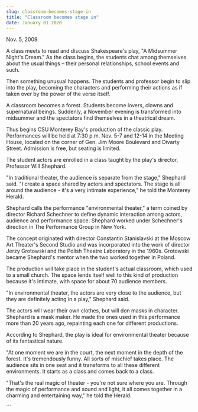 ```yaml
---
slug: classroom-becomes-stage-in
title: "Classroom becomes stage in"
date: January 01 2020
---
```


 
<p>Nov. 5, 2009</p>
<p>
  A class meets to read and discuss Shakespeare's play, "A Midsummer Night's
  Dream." As the class begins, the students chat among themselves about the
  usual things – their personal relationships, school events and such.
</p>
<p>
  Then something unusual happens. The students and professor begin to slip into
  the play, becoming the characters and performing their actions as if taken
  over by the power of the verse itself.
</p>
<p>
  A classroom becomes a forest. Students become lovers, clowns and supernatural
  beings. Suddenly, a November evening is transformed into midsummer and the
  spectators find themselves in a theatrical dream.
</p>
<p>
  Thus begins CSU Monterey Bay's production of the classic play. Performances
  will be held at 7:30 p.m. Nov. 5-7 and 12-14 in the Meeting House, located on
  the corner of Gen. Jim Moore Boulevard and Divarty Street. Admission is free,
  but seating is limited.
</p>
<p>
  The student actors are enrolled in a class taught by the play's director,
  Professor Will Shephard.
</p>
<p>
  "In traditional theater, the audience is separate from the stage," Shephard
  said. "I create a space shared by actors and spectators. The stage is all
  around the audience - it's a very intimate experience," he told the Monterey
  Herald.
</p>
<p>
  Shephard calls the performance "environmental theater," a term coined by
  director Richard Schechner to define dynamic interaction among actors,
  audience and performance space. Shephard worked under Schechner's direction in
  The Performance Group in New York.
</p>
<p>
  The concept originated with director Constantin Stanislavski at the Moscow Art
  Theater's Second Studio and was incorporated into the work of director Jerzy
  Grotowski and the Polish Theatre Laboratory in the 1960s. Grotowski became
  Shephard's mentor when the two worked together in Poland.
</p>
<p>
  The production will take place in the student's actual classroom, which used
  to a small church. The space lends itself well to this kind of production
  because it's intimate, with space for about 70 audience members.
</p>
<p>
  "In environmental theater, the actors are very close to the audience, but they
  are definitely acting in a play," Shephard said.
</p>
<p>
  The actors will wear their own clothes, but will don masks in character.
  Shephard is a mask maker. He made the ones used in this performance more than
  20 years ago, repainting each one for different productions.
</p>
<p>
  According to Shephard, the play is ideal for environmental theater because of
  its fantastical nature.
</p>
<p>
  "At one moment we are in the court, the next moment in the depth of the
  forest. It's tremendously funny. All sorts of mischief takes place. The
  audience sits in one seat and it transforms to all these different
  environments. It starts as a class and comes back to a class.
</p>
<p>
  "That's the real magic of theater - you're not sure where you are. Through the
  magic of performance and sound and light, it all comes together in a charming
  and entertaining way," he told the Herald.
</p>
<p></p>
<p></p>
<p></p>
<p></p>
<p></p>
<p></p>
<p></p>
<p></p>
<p></p>
```
